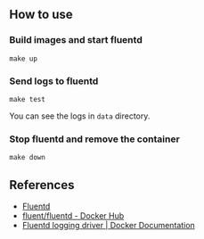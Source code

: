 ## How to use

### Build images and start fluentd

```
make up
```

### Send logs to fluentd

```
make test
```

You can see the logs in `data` directory.

### Stop fluentd and remove the container

```
make down
```

## References

* [Fluentd](https://www.fluentd.org/)
* [fluent/fluentd - Docker Hub](https://hub.docker.com/r/fluent/fluentd/)
* [Fluentd logging driver | Docker Documentation](https://docs.docker.com/config/containers/logging/fluentd/)
